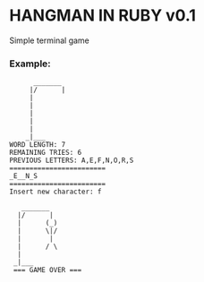 # HANGMAN IN RUBY v0.1

Simple terminal game


### Example:
```
      _______
     |/      |
     |      
     |      
     |       
     |      
     |
    _|___
WORD LENGTH: 7
REMAINING TRIES: 6
PREVIOUS LETTERS: A,E,F,N,O,R,S
========================
_E__N_S
========================
Insert new character: f
```

```
   _______
  |/      |
  |      (_)
  |      \|/
  |       |
  |      / \
  |
 _|___
 === GAME OVER ===

```
